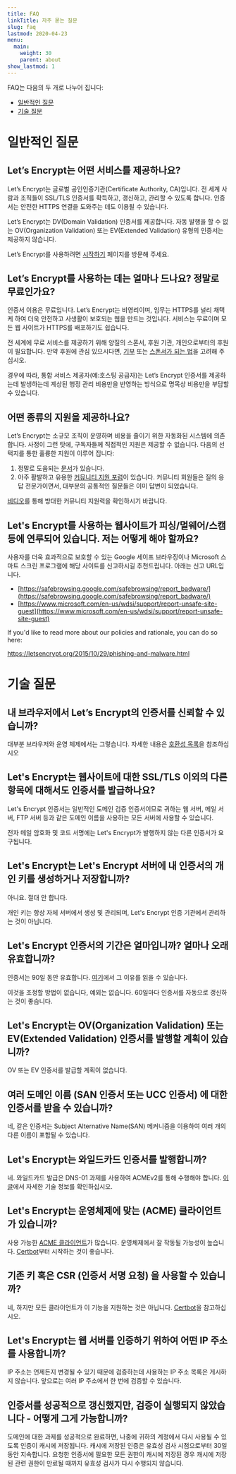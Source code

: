 ```yaml
---
title: FAQ
linkTitle: 자주 묻는 질문
slug: faq
lastmod: 2020-04-23
menu:
  main:
    weight: 30
    parent: about
show_lastmod: 1
---
```



FAQ는 다음의 두 개로 나누어 집니다:

* [일반적인 질문](#general)
* [기술 질문](#technical)

# <a id="general">일반적인 질문</a>

## Let’s Encrypt는 어떤 서비스를 제공하나요?

Let’s Encrypt는 글로벌 공인인증기관(Certificate Authority, CA)입니다. 전 세계 사람과 조직들이 SSL/TLS 인증서를 확득하고, 갱신하고, 관리할 수 있도록 합니다. 인증서는 안전한 HTTPS 연결을 도와주는 데도 이용될 수 있습니다.

Let’s Encrypt는 DV(Domain Validation) 인증서를 제공합니다. 자동 발행을 할 수 없는 OV(Organization Validation) 또는 EV(Extended Validation) 유형의 인증서는 제공하지 않습니다.

Let’s Encrypt를 사용하려면 [시작하기](/getting-started) 페이지를 방문해 주세요.

## Let’s Encrypt를 사용하는 데는 얼마나 드나요? 정말로 무료인가요?

인증서 이용은 무료입니다. Let’s Encrypt는 비영리이며, 임무는 HTTPS를 널리 채택케 하여 더욱 안전하고 사생활이 보호되는 웹을 만드는 것입니다. 서비스는 무료이며 모든 웹 사이트가 HTTPS를 배포하기도 쉽습니다.

전 세계에 무료 서비스를 제공하기 위해 양질의 스폰서, 후원 기관, 개인으로부터의 후원이 필요합니다. 만약 후원에 관심 있으시다면, [기부](/donate/) 또는 [스폰서가 되는 법](https://www.abetterinternet.org/sponsor//)을 고려해 주십시오.

경우에 따라, 통합 서비스 제공자(예:호스팅 공급자)는 Let’s Encrypt 인증서를 제공하는데 발생하는데 계상된 행정 관리 비용만을 반영하는 방식으로 명목상 비용만을 부담할 수 있습니다.

## 어떤 종류의 지원을 제공하나요?

Let’s Encrypt는 소규모 조직이 운영하며 비용을 줄이기 위한 자동화된 시스템에 의존합니다. 사정이 그런 탓에, 구독자들께 직접적인 지원은 제공할 수 없습니다. 다음의 선택지를 통한 훌륭한 지원이 이루어 집니다:

1. 정말로 도움되는 [문서](/docs)가 있습니다.
2. 아주 활발하고 유용한 [커뮤니티 지원 포럼](https://community.letsencrypt.org/)이 있습니다. 커뮤니티 회원들은 질의 응답 전문가이면서, 대부분의 공통적인 질문들은 이미 답변이 되었습니다.

[비디오](https://www.youtube.com/watch?v=Xe1TZaElTAs)를 통해 방대한 커뮤니티 지원력을 확인하시기 바랍니다.

## Let's Encrypt를 사용하는 웹사이트가 피싱/멀웨어/스캠 등에 연루되어 있습니다. 저는 어떻게 해야 할까요?

사용자를 더욱 효과적으로 보호할 수 있는 Google 세이프 브라우징이나 Microsoft 스마트 스크린 프로그램에 해당 사이트를 신고하시길 추천드립니다. 아래는 신고 URL입니다.

* [https://safebrowsing.google.com/safebrowsing/report_badware/](https://safebrowsing.google.com/safebrowsing/report_badware/)
* [https://www.microsoft.com/en-us/wdsi/support/report-unsafe-site-guest](https://www.microsoft.com/en-us/wdsi/support/report-unsafe-site-guest)

If you'd like to read more about our policies and rationale, you can do so here:

https://letsencrypt.org/2015/10/29/phishing-and-malware.html

# <a id="technical">기술 질문</a>

## 내 브라우저에서 Let’s Encrypt의 인증서를 신뢰할 수 있습니까?

대부분 브라우저와 운영 체제에서는 그렇습니다. 자세한 내용은 [호환성 목록](/docs/cert-compat)을 참조하십시오

## Let's Encrypt는 웹사이트에 대한 SSL/TLS 이외의 다른 항목에 대해서도 인증서를 발급하나요?

Let's Encrypt 인증서는 일반적인 도메인 검증 인증서이므로 귀하는 웹 서버, 메일 서버, FTP 서버 등과 같은 도메인 이름을 사용하는 모든 서버에 사용할 수 있습니다.

전자 메일 암호화 및 코드 서명에는 Let's Encrypt가 발행하지 않는 다른 인증서가 요구됩니다.

## Let's Encrypt는 Let's Encrypt 서버에 내 인증서의 개인 키를 생성하거나 저장합니까?

아니요. 절대 안 합니다.

개인 키는 항상 자체 서버에서 생성 및 관리되며, Let's Encrypt 인증 기관에서 관리하는 것이 아닙니다.

## Let's Encrypt 인증서의 기간은 얼마입니까? 얼마나 오래 유효합니까?

인증서는 90일 동안 유효합니다. [여기](/2015/11/09/why-90-days.html)에서 그 이유를 읽을 수 있습니다.

이것을 조정할 방법이 없습니다, 예외는 없습니다. 60일마다 인증서를 자동으로 갱신하는 것이 좋습니다.

## Let's Encrypt는 OV(Organization Validation) 또는 EV(Extended Validation) 인증서를 발행할 계획이 있습니까?

OV 또는 EV 인증서를 발급할 계획이 없습니다.

## 여러 도메인 이름 (SAN 인증서 또는 UCC 인증서) 에 대한 인증서를 받을 수 있습니까?

네, 같은 인증서는 Subject Alternative Name(SAN) 메커니즘을 이용하여 여러 개의 다른 이름이 포함될 수 있습니다.

## Let's Encrypt는 와일드카드 인증서를 발행합니까?

네. 와일드카드 발급은 DNS-01 과제를 사용하여 ACMEv2를 통해 수행해야 합니다. [이 글](https://community.letsencrypt.org/t/acme-v2-production-environment-wildcards/55578)에서 자세한 기술 정보를 확인하십시오.

## Let's Encrypt는 운영체제에 맞는 (ACME) 클라이언트가 있습니까?

사용 가능한 [ACME 클라이언트](/docs/client-options/)가 많습니다. 운영체제에서 잘 작동될 가능성이 높습니다. [Certbot](https://certbot.eff.org/)부터 시작하는 것이 좋습니다.

## 기존 키 혹은 CSR (인증서 서명 요청) 을 사용할 수 있습니까?

네, 하지만 모든 클라이언트가 이 기능을 지원하는 것은 아닙니다. [Certbot](https://certbot.eff.org/)을 참고하십시오.

## Let's Encrypt는 웹 서버를 인증하기 위하여 어떤 IP 주소를 사용합니까?

IP 주소는 언제든지 변경될 수 있기 때문에 검증하는데 사용하는 IP 주소 목록은 게시하지 않습니다. 앞으로는 여러 IP 주소에서 한 번에 검증할 수 있습니다.

## 인증서를 성공적으로 갱신했지만, 검증이 실행되지 않았습니다 - 어떻게 그게 가능합니까?

도메인에 대한 과제를 성공적으로 완료하면, 나중에 귀하의 계정에서 다시 사용될 수 있도록 인증이 캐시에 저장됩니다. 캐시에 저장된 인증은 유효성 검사 시점으로부터 30일 동안 지속합니다. 요청한 인증서에 필요한 모든 권한이 캐시에 저장된 경우 캐시에 저장된 관련 권한이 만료될 때까지 유효성 검사가 다시 수행되지 않습니다.
